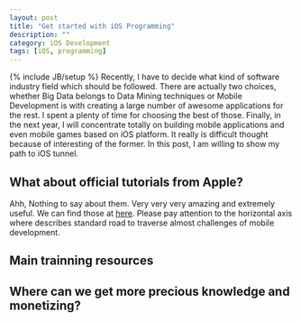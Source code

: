 ```yaml
---
layout: post
title: "Get started with iOS Programming"
description: ""
category: iOS Development
tags: [iOS, programming]
---
```

{% include JB/setup %}
Recently, I have to decide what kind of software industry field which should be followed. There are actually two choices, whether Big Data belongs to Data Mining techniques or Mobile Development is with creating a large number of awesome applications for the rest. I spent a plenty of time for choosing the best of those. Finally, in the next year, I will concentrate totally on building mobile applications and even mobile games based on iOS platform. It really is difficult thought because of interesting of the former. In this post, I am willing to show my path to iOS tunnel.

## What about official tutorials from Apple? 
Ahh, Nothing to say about them. Very very very amazing and extremely useful. We can find those at [here](http://developer.apple.com/library/ios/#referencelibrary/GettingStarted/RoadMapiOS/). Please pay attention to the horizontal axis where describes standard road to traverse almost challenges of mobile development. 


## Main trainning resources



## Where can we get more precious knowledge and monetizing?